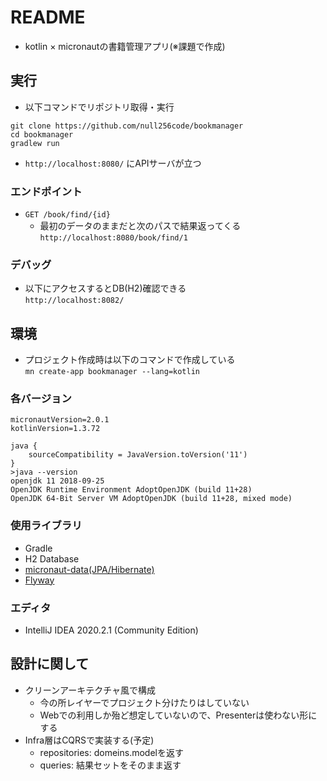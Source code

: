 # README

- kotlin × micronautの書籍管理アプリ(※課題で作成)

## 実行

- 以下コマンドでリポジトリ取得・実行
```
git clone https://github.com/null256code/bookmanager
cd bookmanager
gradlew run
```

- `http://localhost:8080/` にAPIサーバが立つ

### エンドポイント

- `GET /book/find/{id}`
  - 最初のデータのままだと次のパスで結果返ってくる `http://localhost:8080/book/find/1`


### デバッグ

- 以下にアクセスするとDB(H2)確認できる  
`http://localhost:8082/`

## 環境

- プロジェクト作成時は以下のコマンドで作成している  
`mn create-app bookmanager --lang=kotlin`

### 各バージョン
```
micronautVersion=2.0.1
kotlinVersion=1.3.72
```
```
java {
    sourceCompatibility = JavaVersion.toVersion('11')
}
>java --version
openjdk 11 2018-09-25
OpenJDK Runtime Environment AdoptOpenJDK (build 11+28)
OpenJDK 64-Bit Server VM AdoptOpenJDK (build 11+28, mixed mode)
```

### 使用ライブラリ
- Gradle
- H2 Database
- [micronaut-data(JPA/Hibernate)](https://micronaut-projects.github.io/micronaut-data/latest/guide/)
- [Flyway](https://micronaut-projects.github.io/micronaut-flyway/latest/guide/index.html)

### エディタ
- IntelliJ IDEA 2020.2.1 (Community Edition)

## 設計に関して
- クリーンアーキテクチャ風で構成
  - 今の所レイヤーでプロジェクト分けたりはしていない
  - Webでの利用しか殆ど想定していないので、Presenterは使わない形にする
- Infra層はCQRSで実装する(予定)
  - repositories: domeins.modelを返す
  - queries: 結果セットをそのまま返す

